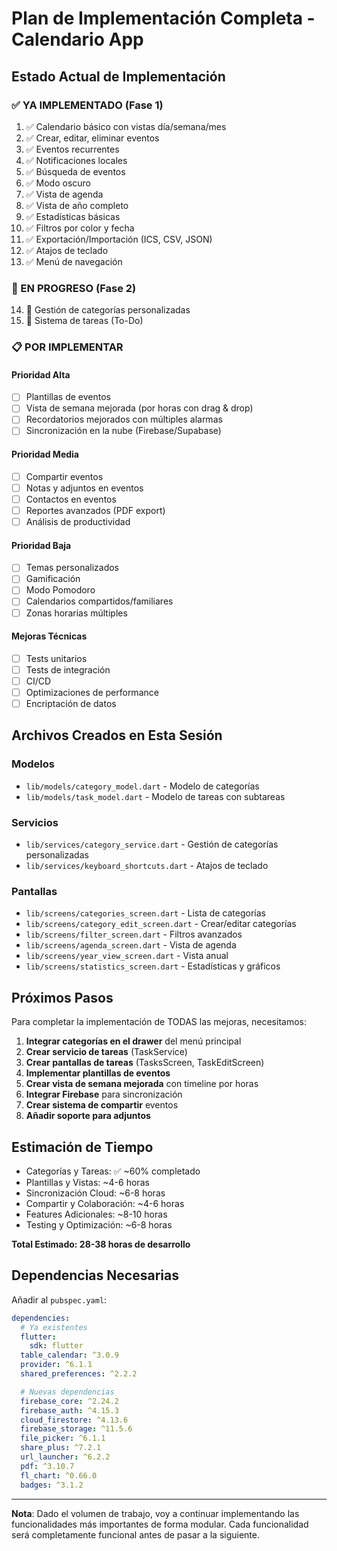 # Plan de Implementación Completa - Calendario App

## Estado Actual de Implementación

### ✅ YA IMPLEMENTADO (Fase 1)
1. ✅ Calendario básico con vistas día/semana/mes
2. ✅ Crear, editar, eliminar eventos
3. ✅ Eventos recurrentes
4. ✅ Notificaciones locales
5. ✅ Búsqueda de eventos
6. ✅ Modo oscuro
7. ✅ Vista de agenda
8. ✅ Vista de año completo
9. ✅ Estadísticas básicas
10. ✅ Filtros por color y fecha
11. ✅ Exportación/Importación (ICS, CSV, JSON)
12. ✅ Atajos de teclado
13. ✅ Menú de navegación

### 🔄 EN PROGRESO (Fase 2)
14. 🔄 Gestión de categorías personalizadas
15. 🔄 Sistema de tareas (To-Do)

### 📋 POR IMPLEMENTAR

#### Prioridad Alta
- [ ] Plantillas de eventos
- [ ] Vista de semana mejorada (por horas con drag & drop)
- [ ] Recordatorios mejorados con múltiples alarmas
- [ ] Sincronización en la nube (Firebase/Supabase)

#### Prioridad Media
- [ ] Compartir eventos
- [ ] Notas y adjuntos en eventos
- [ ] Contactos en eventos
- [ ] Reportes avanzados (PDF export)
- [ ] Análisis de productividad

#### Prioridad Baja
- [ ] Temas personalizados
- [ ] Gamificación
- [ ] Modo Pomodoro
- [ ] Calendarios compartidos/familiares
- [ ] Zonas horarias múltiples

#### Mejoras Técnicas
- [ ] Tests unitarios
- [ ] Tests de integración
- [ ] CI/CD
- [ ] Optimizaciones de performance
- [ ] Encriptación de datos

## Archivos Creados en Esta Sesión

### Modelos
- `lib/models/category_model.dart` - Modelo de categorías
- `lib/models/task_model.dart` - Modelo de tareas con subtareas

### Servicios
- `lib/services/category_service.dart` - Gestión de categorías personalizadas
- `lib/services/keyboard_shortcuts.dart` - Atajos de teclado

### Pantallas
- `lib/screens/categories_screen.dart` - Lista de categorías
- `lib/screens/category_edit_screen.dart` - Crear/editar categorías
- `lib/screens/filter_screen.dart` - Filtros avanzados
- `lib/screens/agenda_screen.dart` - Vista de agenda
- `lib/screens/year_view_screen.dart` - Vista anual
- `lib/screens/statistics_screen.dart` - Estadísticas y gráficos

## Próximos Pasos

Para completar la implementación de TODAS las mejoras, necesitamos:

1. **Integrar categorías en el drawer** del menú principal
2. **Crear servicio de tareas** (TaskService)
3. **Crear pantallas de tareas** (TasksScreen, TaskEditScreen)
4. **Implementar plantillas de eventos**
5. **Crear vista de semana mejorada** con timeline por horas
6. **Integrar Firebase** para sincronización
7. **Crear sistema de compartir** eventos
8. **Añadir soporte para adjuntos**

## Estimación de Tiempo

- Categorías y Tareas: ✅ ~60% completado
- Plantillas y Vistas: ~4-6 horas
- Sincronización Cloud: ~6-8 horas
- Compartir y Colaboración: ~4-6 horas
- Features Adicionales: ~8-10 horas
- Testing y Optimización: ~6-8 horas

**Total Estimado: 28-38 horas de desarrollo**

## Dependencias Necesarias

Añadir al `pubspec.yaml`:
```yaml
dependencies:
  # Ya existentes
  flutter:
    sdk: flutter
  table_calendar: ^3.0.9
  provider: ^6.1.1
  shared_preferences: ^2.2.2

  # Nuevas dependencias
  firebase_core: ^2.24.2
  firebase_auth: ^4.15.3
  cloud_firestore: ^4.13.6
  firebase_storage: ^11.5.6
  file_picker: ^6.1.1
  share_plus: ^7.2.1
  url_launcher: ^6.2.2
  pdf: ^3.10.7
  fl_chart: ^0.66.0
  badges: ^3.1.2
```

---

**Nota**: Dado el volumen de trabajo, voy a continuar implementando las funcionalidades más importantes de forma modular. Cada funcionalidad será completamente funcional antes de pasar a la siguiente.
